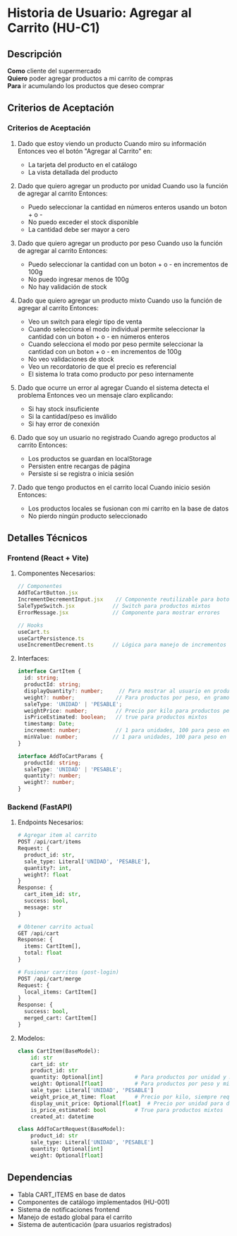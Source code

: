 # Historia de Usuario: Agregar al Carrito (HU-C1)

## Descripción
**Como** cliente del supermercado  
**Quiero** poder agregar productos a mi carrito de compras  
**Para** ir acumulando los productos que deseo comprar

## Criterios de Aceptación

### Criterios de Aceptación

1. Dado que estoy viendo un producto
   Cuando miro su información
   Entonces veo el botón "Agregar al Carrito" en:
   - La tarjeta del producto en el catálogo
   - La vista detallada del producto

2. Dado que quiero agregar un producto por unidad
   Cuando uso la función de agregar al carrito
   Entonces:
   - Puedo seleccionar la cantidad en números enteros usando un boton + o -
   - No puedo exceder el stock disponible
   - La cantidad debe ser mayor a cero

3. Dado que quiero agregar un producto por peso
   Cuando uso la función de agregar al carrito
   Entonces:
   - Puedo seleccionar la cantidad con un boton + o - en incrementos de 100g
   - No puedo ingresar menos de 100g
   - No hay validación de stock

4. Dado que quiero agregar un producto mixto
   Cuando uso la función de agregar al carrito
   Entonces:
   - Veo un switch para elegir tipo de venta
   - Cuando selecciona el modo individual permite seleccionar la cantidad con un boton + o - en números enteros
   - Cuando selecciona el modo por peso permite seleccionar la cantidad con un boton + o - en incrementos de 100g
   - No veo validaciones de stock
   - Veo un recordatorio de que el precio es referencial
   - El sistema lo trata como producto por peso internamente

5. Dado que ocurre un error al agregar
   Cuando el sistema detecta el problema
   Entonces veo un mensaje claro explicando:
   - Si hay stock insuficiente
   - Si la cantidad/peso es inválido
   - Si hay error de conexión

6. Dado que soy un usuario no registrado
   Cuando agrego productos al carrito
   Entonces:
   - Los productos se guardan en localStorage
   - Persisten entre recargas de página
   - Persiste si se registra o inicia sesión

7. Dado que tengo productos en el carrito local
   Cuando inicio sesión
   Entonces:
   - Los productos locales se fusionan con mi carrito en la base de datos
   - No pierdo ningún producto seleccionado

## Detalles Técnicos

### Frontend (React + Vite)
1. Componentes Necesarios:
   ```typescript
   // Componentes
   AddToCartButton.jsx
   IncrementDecrementInput.jsx    // Componente reutilizable para botones + y -
   SaleTypeSwitch.jsx            // Switch para productos mixtos
   ErrorMessage.jsx              // Componente para mostrar errores
   
   // Hooks
   useCart.ts
   useCartPersistence.ts
   useIncrementDecrement.ts      // Lógica para manejo de incrementos
   ```

2. Interfaces:
   ```typescript
   interface CartItem {
     id: string;
     productId: string;
     displayQuantity?: number;     // Para mostrar al usuario en productos mixtos
     weight?: number;             // Para productos por peso, en gramos
     saleType: 'UNIDAD' | 'PESABLE';
     weightPrice: number;         // Precio por kilo para productos pesables y mixtos
     isPriceEstimated: boolean;   // true para productos mixtos
     timestamp: Date;
     increment: number;           // 1 para unidades, 100 para peso en gramos
     minValue: number;           // 1 para unidades, 100 para peso en gramos
   }

   interface AddToCartParams {
     productId: string;
     saleType: 'UNIDAD' | 'PESABLE';
     quantity?: number;
     weight?: number;
   }
   ```

### Backend (FastAPI)
1. Endpoints Necesarios:
   ```python
   # Agregar item al carrito
   POST /api/cart/items
   Request: {
     product_id: str,
     sale_type: Literal['UNIDAD', 'PESABLE'],
     quantity?: int,
     weight?: float
   }
   Response: {
     cart_item_id: str,
     success: bool,
     message: str
   }

   # Obtener carrito actual
   GET /api/cart
   Response: {
     items: CartItem[],
     total: float
   }

   # Fusionar carritos (post-login)
   POST /api/cart/merge
   Request: {
     local_items: CartItem[]
   }
   Response: {
     success: bool,
     merged_cart: CartItem[]
   }
   ```

2. Modelos:
   ```python
   class CartItem(BaseModel):
       id: str
       cart_id: str
       product_id: str
       quantity: Optional[int]          # Para productos por unidad y mixtos en modo unidad
       weight: Optional[float]          # Para productos por peso y mixtos (siempre en gramos)
       sale_type: Literal['UNIDAD', 'PESABLE']
       weight_price_at_time: float      # Precio por kilo, siempre requerido para mixtos
       display_unit_price: Optional[float]  # Precio por unidad para display en mixtos
       is_price_estimated: bool         # True para productos mixtos
       created_at: datetime

   class AddToCartRequest(BaseModel):
       product_id: str
       sale_type: Literal['UNIDAD', 'PESABLE']
       quantity: Optional[int]
       weight: Optional[float]
   ```

## Dependencias
- Tabla CART_ITEMS en base de datos
- Componentes de catálogo implementados (HU-001)
- Sistema de notificaciones frontend
- Manejo de estado global para el carrito
- Sistema de autenticación (para usuarios registrados)